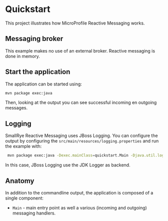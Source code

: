 Quickstart
==========

This project illustrates how MicroProfile Reactive Messaging works.

## Messaging broker

This example makes no use of an external broker. Reactive messaging is done in memory.

## Start the application

The application can be started using:

```bash
mvn package exec:java
```

Then, looking at the output you can see successful incoming en outgoing messages.

## Logging

SmallRye Reactive Messaging uses JBoss Logging.
You can configure the output by configuring the `src/main/resources/logging.properties` and run the example with:

```bash
 mvn package exec:java -Dexec.mainClass=quickstart.Main -Djava.util.logging.config.file=./src/main/resources/logging.properties
```

In this case, JBoss Logging use the JDK Logger as backend.

## Anatomy

In addition to the commandline output, the application is composed of a single component:

* `Main` - main entry point as well a various (incoming and outgoing) messaging handlers.
